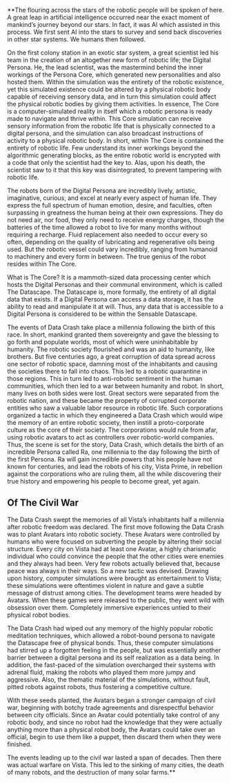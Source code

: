 **The flouring across the stars of the robotic people will be spoken of here. A great leap in artificial intelligence occurred near the exact moment of mankind’s journey beyond our stars. In fact, it was AI which assisted in this process. We first sent AI into the stars to survey and send back discoveries in other star systems. We humans then followed. 

On the first colony station in an exotic star system, a great scientist led his team in the creation of an altogether new form of robotic life; the Digital Persona. He, the lead scientist, was the mastermind behind the inner workings of the Persona Core, which generated new personalities and also hosted them. Within the simulation was the entirety of the robotic existence, yet this simulated existence could be altered by a physical robotic body capable of receiving sensory data, and in turn this simulation could affect the physical robotic bodies by giving them activities. In essence, The Core is a computer-simulated reality in itself which a robotic persona is ready made to navigate and thrive within. This Core simulation can receive sensory information from the robotic life that is physically connected to a digital persona, and the simulation can also broadcast instructions of activity to a physical robotic body. In short, within The Core is contained the entirety of robotic life. Few understand its inner workings beyond the algorithmic generating blocks, as the entire robotic world is encrypted with a code that only the scientist had the key to. Alas, upon his death, the scientist saw to it that this key was disintegrated, to prevent tampering with robotic life.

The robots born of the Digital Persona are incredibly lively, artistic, imaginative, curious, and excel at nearly every aspect of human life. They express the full spectrum of human emotion, desire, and faculties, often surpassing in greatness the human being at their own expressions. They do not need air, nor food, they only need to receive energy charges, though the batteries of the time allowed a robot to live for many months without requiring a recharge. Fluid replacement also needed to occur every so often, depending on the quality of lubricating and regenerative oils being used. But the robotic vessel could vary incredibly, ranging from humanoid to machinery and every form in between. The true genius of the robot resides within The Core.

What is The Core? It is a mammoth-sized data processing center which hosts the Digital Personas and their communal environment, which is called The Datascape. The Datascape is, more formally, the entirety of all digital data that exists. If a Digital Persona can access a data storage, it has the ability to read and manipulate it at will. Thus, any data that is accessible to a Digital Persona is considered to be within the Sensable Datascape. 

The events of Data Crash take place a millennia following the birth of this race. In short, mankind granted them sovereignty and gave the blessing to go forth and populate worlds, most of which were uninhabitable by humanity. The robotic society flourished and was an aid to humanity, like brothers. But five centuries ago, a great corruption of data spread across one sector of robotic space, damning most of the inhabitants and causing the societies there to fall into chaos. This led to a robotic quarantine in those regions. This in turn led to anti-robotic sentiment in the human communities, which then led to a war between humanity and robot. In short, many lives on both sides were lost. Great sectors were separated from the robotic nation, and these became the property of corrupted corporate entities who saw a valuable labor resource in robotic life. Such corporations organized a tactic in which they engineered a Data Crash which would wipe the memory of an entire robotic society, then instill a proto-corporate culture as the core of their society. The corporations would rule from afar, using robotic avatars to act as controllers over robotic-world companies. Thus, the scene is set for the story, Data Crash, which details the birth of an incredible Persona called Ra, one millennia to the day following the birth of the first Persona. Ra will gain incredible powers that his people have not known for centuries, and lead the robots of his city, Vista Prime, in rebellion against the corporations who are ruling them, all the while discovering their true history and empowering his people to become great, yet again.

## Of The Civil War

The Data Crash swept the memories of all Vista’s inhabitants half a millennia after robotic freedom was declared. The first move following the Data Crash was to plant Avatars into robotic society. These Avatars were controlled by humans who were focused on subverting the people by altering their social structure. Every city on Vista had at least one Avatar, a highly charismatic individual who could convince the people that the other cities were enemies and they always had been. Very few robots actually believed that, because peace was always in their ways. So a new tactic was devised. Drawing upon history, computer simulations were brought as entertainment to Vista; these simulations were oftentimes violent in nature and gave a subtle message of distrust among cities. The development teams were headed by Avatars. When these games were released to the public, they went wild with obsession over them. Completely immersive experiences untied to their physical robot bodies. 

The Data Crash had wiped out any memory of the highly popular robotic meditation techniques, which allowed a robot-bound persona to navigate the Datascape free of physical bonds. Thus, these computer simulations had stirred up a forgotten feeling in the people, but was essentially another barrier between a digital persona and its self realization as a data being. In addition, the fast-paced of the simulation overcharged their systems with adrenal fluid, making the robots who played them more jumpy and aggressive. Also, the thematic material of the simulations, without fault, pitted robots against robots, thus fostering a competitive culture. 

With these seeds planted, the Avatars began a stronger campaign of civil war, beginning with botchy trade agreements and disrespectful behavior between city officials. Since an Avatar could potentially take control of any robotic body, and since no robot had the knowledge that they were actually anything more than a physical robot body, the Avatars could take over an official, begin to use them like a puppet, then discard them when they were finished.

The events leading up to the civil war lasted a span of decades. Then there was actual warfare on Vista. This led to the sinking of many cities, the death of many robots, and the destruction of many solar farms.**
